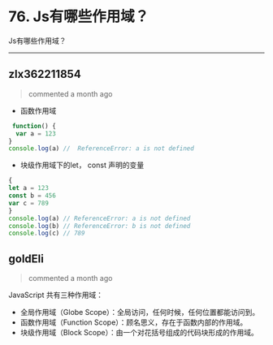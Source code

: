 
 # 76.  Js有哪些作用域？ 
 Js有哪些作用域？
 
 ***
## zlx362211854 
 > commented a month ago 

* 函数作用域

```js
 function() {
  var a = 123
}
console.log(a) //  ReferenceError: a is not defined

```
* 块级作用域下的let， const 声明的变量

```js
{
let a = 123
const b = 456
var c = 789
}
console.log(a) // ReferenceError: a is not defined
console.log(b) // ReferenceError: b is not defined
console.log(c) // 789

```
## goldEli 
 > commented a month ago 

JavaScript 共有三种作用域：

* 全局作用域（Globe Scope）：全局访问，任何时候，任何位置都能访问到。
* 函数作用域（Function Scope）：顾名思义，存在于函数内部的作用域。
* 块级作用域（Block Scope）：由一个对花括号组成的代码块形成的作用域。